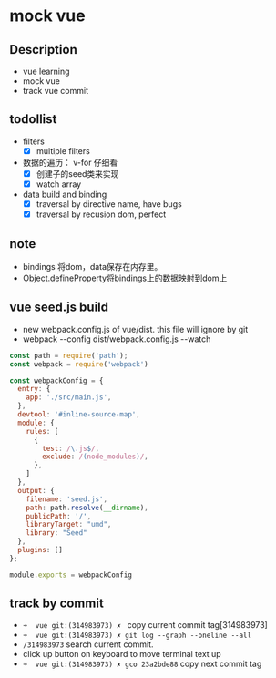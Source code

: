 # mock vue

## Description

- vue learning
- mock vue
- track vue commit

## todollist

- filters
  * [x] multiple filters

- 数据的遍历： v-for 仔细看
  * [x] 创建子的seed类来实现
  * [x] watch array

- data build and binding
  * [x] traversal by directive name, have bugs
  * [x] traversal by recusion dom, perfect

## note

- bindings 将dom，data保存在内存里。
- Object.defineProperty将bindings上的数据映射到dom上

## vue seed.js build

- new webpack.config.js of vue/dist. this file will ignore by git
- webpack --config dist/webpack.config.js --watch
```javascript
const path = require('path');
const webpack = require('webpack')

const webpackConfig = {
  entry: {
    app: './src/main.js',
  },
  devtool: '#inline-source-map',
  module: {
    rules: [
      {
        test: /\.js$/,
        exclude: /(node_modules)/,
      },
    ]
  },
  output: {
    filename: 'seed.js',
    path: path.resolve(__dirname),
    publicPath: '/',
    libraryTarget: "umd",
    library: "Seed"
  },
  plugins: []
};

module.exports = webpackConfig
```


## track by commit

- `➜  vue git:(314983973) ✗ ` copy current commit tag[314983973]
- `➜  vue git:(314983973) ✗ git log --graph --oneline --all`
- `/314983973` search current commit.
- click up button on keyboard to move terminal text up
- `➜  vue git:(314983973) ✗ gco 23a2bde88` copy next commit tag